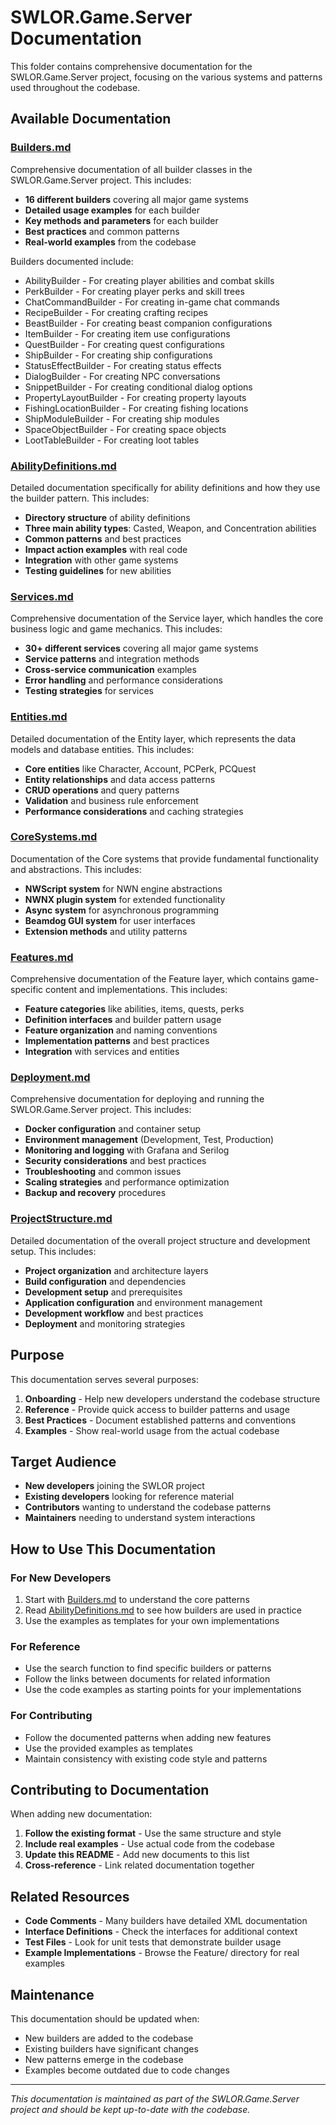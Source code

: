 # SWLOR.Game.Server Documentation

This folder contains comprehensive documentation for the SWLOR.Game.Server project, focusing on the various systems and patterns used throughout the codebase.

## Available Documentation

### [Builders.md](Builders.md)
Comprehensive documentation of all builder classes in the SWLOR.Game.Server project. This includes:

- **16 different builders** covering all major game systems
- **Detailed usage examples** for each builder
- **Key methods and parameters** for each builder
- **Best practices** and common patterns
- **Real-world examples** from the codebase

Builders documented include:
- AbilityBuilder - For creating player abilities and combat skills
- PerkBuilder - For creating player perks and skill trees
- ChatCommandBuilder - For creating in-game chat commands
- RecipeBuilder - For creating crafting recipes
- BeastBuilder - For creating beast companion configurations
- ItemBuilder - For creating item use configurations
- QuestBuilder - For creating quest configurations
- ShipBuilder - For creating ship configurations
- StatusEffectBuilder - For creating status effects
- DialogBuilder - For creating NPC conversations
- SnippetBuilder - For creating conditional dialog options
- PropertyLayoutBuilder - For creating property layouts
- FishingLocationBuilder - For creating fishing locations
- ShipModuleBuilder - For creating ship modules
- SpaceObjectBuilder - For creating space objects
- LootTableBuilder - For creating loot tables

### [AbilityDefinitions.md](AbilityDefinitions.md)
Detailed documentation specifically for ability definitions and how they use the builder pattern. This includes:

- **Directory structure** of ability definitions
- **Three main ability types**: Casted, Weapon, and Concentration abilities
- **Common patterns** and best practices
- **Impact action examples** with real code
- **Integration** with other game systems
- **Testing guidelines** for new abilities

### [Services.md](Services.md)
Comprehensive documentation of the Service layer, which handles the core business logic and game mechanics. This includes:

- **30+ different services** covering all major game systems
- **Service patterns** and integration methods
- **Cross-service communication** examples
- **Error handling** and performance considerations
- **Testing strategies** for services

### [Entities.md](Entities.md)
Detailed documentation of the Entity layer, which represents the data models and database entities. This includes:

- **Core entities** like Character, Account, PCPerk, PCQuest
- **Entity relationships** and data access patterns
- **CRUD operations** and query patterns
- **Validation** and business rule enforcement
- **Performance considerations** and caching strategies

### [CoreSystems.md](CoreSystems.md)
Documentation of the Core systems that provide fundamental functionality and abstractions. This includes:

- **NWScript system** for NWN engine abstractions
- **NWNX plugin system** for extended functionality
- **Async system** for asynchronous programming
- **Beamdog GUI system** for user interfaces
- **Extension methods** and utility patterns

### [Features.md](Features.md)
Comprehensive documentation of the Feature layer, which contains game-specific content and implementations. This includes:

- **Feature categories** like abilities, items, quests, perks
- **Definition interfaces** and builder pattern usage
- **Feature organization** and naming conventions
- **Implementation patterns** and best practices
- **Integration** with services and entities

### [Deployment.md](Deployment.md)
Comprehensive documentation for deploying and running the SWLOR.Game.Server project. This includes:

- **Docker configuration** and container setup
- **Environment management** (Development, Test, Production)
- **Monitoring and logging** with Grafana and Serilog
- **Security considerations** and best practices
- **Troubleshooting** and common issues
- **Scaling strategies** and performance optimization
- **Backup and recovery** procedures



### [ProjectStructure.md](ProjectStructure.md)
Detailed documentation of the overall project structure and development setup. This includes:

- **Project organization** and architecture layers
- **Build configuration** and dependencies
- **Development setup** and prerequisites
- **Application configuration** and environment management
- **Development workflow** and best practices
- **Deployment** and monitoring strategies

## Purpose

This documentation serves several purposes:

1. **Onboarding** - Help new developers understand the codebase structure
2. **Reference** - Provide quick access to builder patterns and usage
3. **Best Practices** - Document established patterns and conventions
4. **Examples** - Show real-world usage from the actual codebase

## Target Audience

- **New developers** joining the SWLOR project
- **Existing developers** looking for reference material
- **Contributors** wanting to understand the codebase patterns
- **Maintainers** needing to understand system interactions

## How to Use This Documentation

### For New Developers
1. Start with [Builders.md](Builders.md) to understand the core patterns
2. Read [AbilityDefinitions.md](AbilityDefinitions.md) to see how builders are used in practice
3. Use the examples as templates for your own implementations

### For Reference
- Use the search function to find specific builders or patterns
- Follow the links between documents for related information
- Use the code examples as starting points for your implementations

### For Contributing
- Follow the documented patterns when adding new features
- Use the provided examples as templates
- Maintain consistency with existing code style and patterns

## Contributing to Documentation

When adding new documentation:

1. **Follow the existing format** - Use the same structure and style
2. **Include real examples** - Use actual code from the codebase
3. **Update this README** - Add new documents to this list
4. **Cross-reference** - Link related documentation together

## Related Resources

- **Code Comments** - Many builders have detailed XML documentation
- **Interface Definitions** - Check the interfaces for additional context
- **Test Files** - Look for unit tests that demonstrate builder usage
- **Example Implementations** - Browse the Feature/ directory for real examples

## Maintenance

This documentation should be updated when:

- New builders are added to the codebase
- Existing builders have significant changes
- New patterns emerge in the codebase
- Examples become outdated due to code changes

---

*This documentation is maintained as part of the SWLOR.Game.Server project and should be kept up-to-date with the codebase.* 